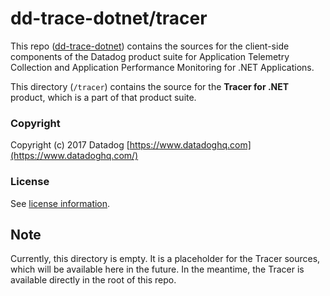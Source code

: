 ﻿# dd-trace-dotnet/tracer

This repo ([dd-trace-dotnet](https://github.com/DataDog/dd-trace-dotnet)) contains the sources for the client-side components of the Datadog product suite for Application Telemetry Collection and Application Performance Monitoring for .NET Applications.

This directory (`/tracer`) contains the source for the __Tracer for .NET__ product, which is a part of that product suite.

### Copyright

Copyright (c) 2017 Datadog
[https://www.datadoghq.com](https://www.datadoghq.com/)

### License

See [license information](../LICENSE).

## Note

Currently, this directory is empty.
It is a placeholder for the Tracer sources, which will be available here in the future.
In the meantime, the Tracer is available directly in the root of this repo.
